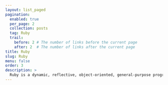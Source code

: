 ```yaml
---
layout: list_paged
pagination: 
  enabled: true
  per_page: 2
  collection: posts
  tag: Ruby
  trail: 
    before: 2 # The number of links before the current page
    after: 2  # The number of links after the current page
title: Ruby
slug: Ruby
menu: false
order: 3
description: >
  Ruby is a dynamic, reflective, object-oriented, general-purpose programming language. It was designed and developed in the mid-1990s by Yukihiro "Matz" Matsumoto in Japan.  According to its creator, Ruby was influenced by Perl, Smalltalk, Eiffel, Ada, and Lisp.[12] It supports multiple programming paradigms, including functional, object-oriented, and imperative. It also has a dynamic type system and automatic memory management.
---
```

